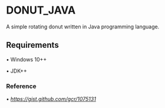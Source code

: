 # DONUT_JAVA
A simple rotating donut written in Java programming language. 

## Requirements
• Windows 10++

• JDK++

### Reference
• *https://gist.github.com/gcr/1075131*
